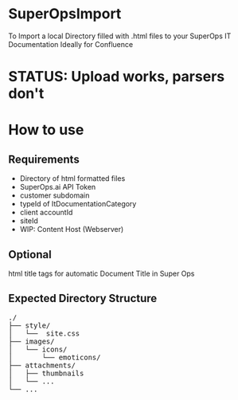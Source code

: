 # SuperOpsImport

To Import a local Directory filled with .html files to your SuperOps IT Documentation
Ideally for Confluence

# STATUS: Upload works, parsers don't

# How to use
## Requirements
* Directory of html formatted files
* SuperOps.ai API Token
* customer subdomain
* typeId of ItDocumentationCategory
* client accountId
* siteId
* WIP: Content Host (Webserver)

## Optional
html title tags for automatic Document Title in Super Ops

## Expected Directory Structure
<pre>
./
├── style/
│   └──  site.css
├── images/
│   └── icons/
│       └── emoticons/
├── attachments/
│   ├── thumbnails
│   └── ...
└── ...
</pre>
